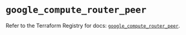 # `google_compute_router_peer`

Refer to the Terraform Registry for docs: [`google_compute_router_peer`](https://registry.terraform.io/providers/hashicorp/google/5.43.0/docs/resources/compute_router_peer).
